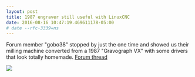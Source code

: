 ```yaml
---
layout: post
title: 1987 engraver still useful with LinuxCNC
date: 2016-08-16 10:47:19.469611178-05:00
# date --rfc-3339=ns
---
```

Forum member "gobo38" stopped by just the one time and showed us their milling
machine converted from a 1987 "Gravograph VX" with some drivers that look
totally homemade.  [Forum thread][forum]

<img src="http://forum.linuxcnc.org/media/kunena/attachments/20984/IMG-20150510-WA0001.jpg" style="max-width:380px; max-height: 600px">

 [forum]: http://forum.linuxcnc.org/forum/show-your-stuff/29653-1987-engraving-machine-recyceling
